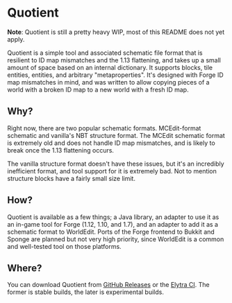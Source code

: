# Quotient

**Note**: Quotient is still a pretty heavy WIP, most of this README does
not yet apply.

Quotient is a simple tool and associated schematic file format that is
resilient to ID map mismatches and the 1.13 flattening, and takes up a
small amount of space based on an internal dictionary. It supports blocks,
tile entities, entities, and arbitrary "metaproperties". It's designed with
Forge ID map mismatches in mind, and was written to allow copying pieces of
a world with a broken ID map to a new world with a fresh ID map.


## Why?

Right now, there are two popular schematic formats. MCEdit-format schematic
and vanilla's NBT structure format. The MCEdit schematic format is extremely
old and does not handle ID map mismatches, and is likely to break once the
1.13 flattening occurs.

The vanilla structure format doesn't have these issues, but it's an incredibly
inefficient format, and tool support for it is extremely bad. Not to mention
structure blocks have a fairly small size limit.


## How?

Quotient is available as a few things; a Java library, an adapter to use it
as an in-game tool for Forge (1.12, 1.10, and 1.7), and an adapter to add it
as a schematic format to WorldEdit. Ports of the Forge frontend to Bukkit
and Sponge are planned but not very high priority, since WorldEdit is a
common and well-tested tool on those platforms.


## Where?

You can download Quotient from [GitHub Releases]() or the [Elytra CI](). The
former is stable builds, the later is experimental builds.
